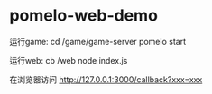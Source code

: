 pomelo-web-demo
===============

运行game:
cd /game/game-server
pomelo start


运行web:
cb /web
node index.js

在浏览器访问 http://127.0.0.1:3000/callback?xxx=xxx
